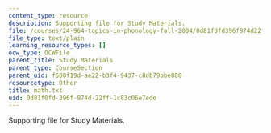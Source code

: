 ```yaml
---
content_type: resource
description: Supporting file for Study Materials.
file: /courses/24-964-topics-in-phonology-fall-2004/0d81f0fd396f974d22ff1c83c06e7ede_math.txt
file_type: text/plain
learning_resource_types: []
ocw_type: OCWFile
parent_title: Study Materials
parent_type: CourseSection
parent_uid: f600f19d-ae22-b3f4-9437-c8db79bbe880
resourcetype: Other
title: math.txt
uid: 0d81f0fd-396f-974d-22ff-1c83c06e7ede
---
```

Supporting file for Study Materials.

